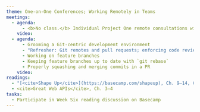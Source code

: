 ```yaml
---
theme: One-on-One Conferences; Working Remotely in Teams
meetings:
  - agenda:
      - <b>No class.</b> Individual Project One remote consultations with instructor.
    video:
  - agenda:
      - Grooming a Git-centric development environment
      - "Refresher: Git remotes and pull requests; enforcing code reviews"
      - Working on feature branches
      - Keeping feature branches up to date with `git rebase`
      - Properly squashing and merging commits in a PR
    video:
readings:
  - "[<cite>Shape Up</cite>](https://basecamp.com/shapeup), Ch. 9–14, Conclusion"
  - <cite>Great Web APIs</cite>, Ch. 3–4
tasks:
  - Participate in Week Six reading discussion on Basecamp
---
```


<!--
theme: Frameworks and Dependencies; Web Scraping
meetings:
  - agenda:
    - Software as a Service (SaaS) architecture
    - API-first design
    - "Framework selection: starting from No"
    - Abbreviated tour of an example framework (ExpressJS)
    - Tracking dependencies (manifests, semantic versioning)
    video:
  - agenda:
    - Microservices
    - Scraping data from HTML
    - Spending plenty of time determining and sketching data structures
    video:
readings:
  - <cite>Great Web APIs</cite>, Ch. 3–4
  - CatOnMat.net, [Frameworks don’t make any sense](https://catonmat.net/frameworks-dont-make-sense)
  - TheNewStack.io [To reduce tech debt, eliminate dependencies (and refactoring)](https://thenewstack.io/to-reduce-tech-debt-eliminate-dependencies-and-refactoring/)
  - >
    "Ambriz, [Front-end frameworks: Solutions or bloated problems?](https://www.toptal.com/javascript/are-big-front-end-frameworks-bad)"
-->
